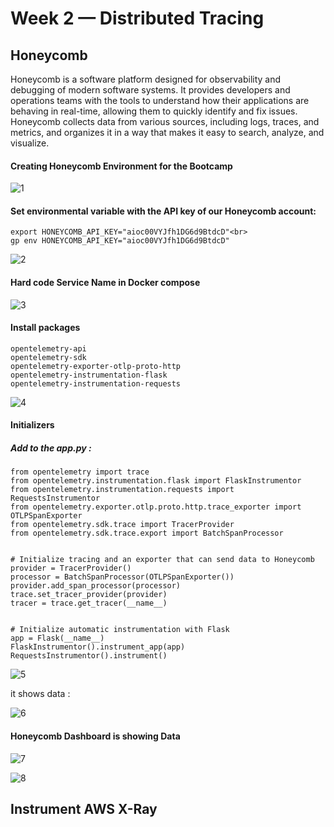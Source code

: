 # Week 2 — Distributed Tracing
<h2>Honeycomb</h2>
Honeycomb is a software platform designed for observability and debugging of modern software systems. It provides developers and operations teams with the tools to understand how their applications are behaving in real-time, allowing them to quickly identify and fix issues.
Honeycomb collects data from various sources, including logs, traces, and metrics, and organizes it in a way that makes it easy to search, analyze, and visualize.<br>

<h4> Creating Honeycomb Environment for the Bootcamp </h4>

![1](https://user-images.githubusercontent.com/80603078/226144565-1e39768c-076c-4965-afc0-745cbf62362c.PNG)

<h4> Set environmental variable with the API key of our Honeycomb account: </h4>

```
export HONEYCOMB_API_KEY="aioc00VYJfh1DG6d9BtdcD"<br>
gp env HONEYCOMB_API_KEY="aioc00VYJfh1DG6d9BtdcD"
```


![2](https://user-images.githubusercontent.com/80603078/226145044-b4869bf2-f4a2-41f3-8e38-e79be8641587.PNG)

<h4> Hard code Service Name in Docker compose </h4>

![3](https://user-images.githubusercontent.com/80603078/226145663-d0b2600a-d4aa-4665-acfc-864b14fa41d1.PNG)

<h4> Install packages </h4>


```
opentelemetry-api 
opentelemetry-sdk 
opentelemetry-exporter-otlp-proto-http 
opentelemetry-instrumentation-flask 
opentelemetry-instrumentation-requests

```



![4](https://user-images.githubusercontent.com/80603078/226145818-f40955de-d2fd-4650-b229-6aa0d43a2597.PNG)

<h4> Initializers </h4>

<h5>Add to the app.py :</h5>


```
from opentelemetry import trace
from opentelemetry.instrumentation.flask import FlaskInstrumentor
from opentelemetry.instrumentation.requests import RequestsInstrumentor
from opentelemetry.exporter.otlp.proto.http.trace_exporter import OTLPSpanExporter
from opentelemetry.sdk.trace import TracerProvider
from opentelemetry.sdk.trace.export import BatchSpanProcessor

```


```

# Initialize tracing and an exporter that can send data to Honeycomb
provider = TracerProvider()
processor = BatchSpanProcessor(OTLPSpanExporter())
provider.add_span_processor(processor)
trace.set_tracer_provider(provider)
tracer = trace.get_tracer(__name__)

```

```

# Initialize automatic instrumentation with Flask
app = Flask(__name__)
FlaskInstrumentor().instrument_app(app)
RequestsInstrumentor().instrument()

```

![5](https://user-images.githubusercontent.com/80603078/226182248-40a50723-1ac4-420b-80a3-118a6f9b3db8.PNG)

it shows data :


![6](https://user-images.githubusercontent.com/80603078/226185291-433af485-f051-43d7-b316-9f4a61c648f4.PNG)

<h4> Honeycomb Dashboard is showing Data </h4>

![7](https://user-images.githubusercontent.com/80603078/226185771-cf2d7f56-f173-423c-8a22-0f462de5d8f0.PNG)

![8](https://user-images.githubusercontent.com/80603078/226198494-b1ee6add-2fbb-4e57-aebd-5f2596170e69.PNG)


<h2> Instrument AWS X-Ray </h2>

